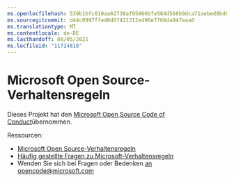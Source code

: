 ```yaml
---
ms.openlocfilehash: 539b1bfc810aa62738af95866bfe584d568b0dca71aebed0bd81db0bdaebade3
ms.sourcegitcommit: d44c0997ffe40d67421312ed96e7766da947eaa0
ms.translationtype: MT
ms.contentlocale: de-DE
ms.lasthandoff: 08/05/2021
ms.locfileid: "11724818"
---
```

# <a name="microsoft-open-source-code-of-conduct"></a>Microsoft Open Source-Verhaltensregeln

Dieses Projekt hat den [Microsoft Open Source Code of Conduct](https://opensource.microsoft.com/codeofconduct/)übernommen.

Ressourcen:

- [Microsoft Open Source-Verhaltensregeln](https://opensource.microsoft.com/codeofconduct/)
- [Häufig gestellte Fragen zu Microsoft-Verhaltensregeln](https://opensource.microsoft.com/codeofconduct/faq/)
- Wenden Sie sich bei Fragen oder Bedenken [an opencode@microsoft.com](mailto:opencode@microsoft.com)
